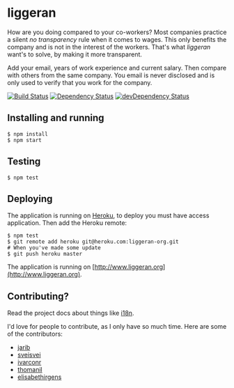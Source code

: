 liggeran
========

How are you doing compared to your co-workers?
Most companies practice a silent _no transparency_ rule when it comes to wages. This only benefits the company and is not in the interest of the workers. That's what _liggeran_ want's to solve, by making it more transparent.

Add your email, years of work experience and current salary. Then compare with others from the same company.
You email is never disclosed and is only used to verify that you work for the company. 

[![Build Status](https://travis-ci.org/liggeran/liggeran.png)](https://travis-ci.org/liggeran/liggeran)
[![Dependency Status](https://david-dm.org/liggeran/liggeran.png)](https://david-dm.org/liggeran/liggeran)
[![devDependency Status](https://david-dm.org/liggeran/liggeran/dev-status.png)](https://david-dm.org/liggeran/liggeran#info=devDependencies)


## Installing and running

	$ npm install
	$ npm start


## Testing
	
	$ npm test

## Deploying

The application is running on [Heroku](http://www.heroku.com), to deploy you must have access application. Then add the Heroku remote:

	$ npm test
	$ git remote add heroku git@heroku.com:liggeran-org.git
	# When you've made some update
	$ git push heroku master

The application is running on [http://www.liggeran.org](http://www.liggeran.org).

## Contributing?

Read the project docs about things like [i18n](i18n.md).

I'd love for people to contribute, as I only have so much time. Here are some of the contributors:

* [jarib](//github.com/jarib)
* [sveisvei](//github.com/sveisvei)
* [ivarconr](//github.com/ivarconr)
* [thomanil](//github.com/thomanil)
* [elisabethirgens](//github.com/elisabethirgens)
